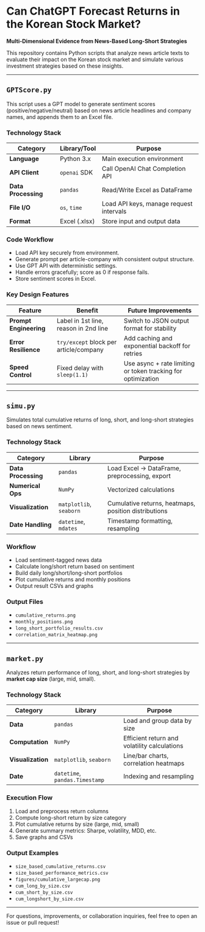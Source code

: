 # Can ChatGPT Forecast Returns in the Korean Stock Market?

**Multi-Dimensional Evidence from News-Based Long-Short Strategies**

This repository contains Python scripts that analyze news article texts to evaluate their impact on the Korean stock market and simulate various investment strategies based on these insights.

---

## `GPTScore.py`

This script uses a GPT model to generate sentiment scores (positive/negative/neutral) based on news article headlines and company names, and appends them to an Excel file.

### Technology Stack

| Category            | Library/Tool  | Purpose                                 |
| ------------------- | ------------- | --------------------------------------- |
| **Language**        | Python 3.x    | Main execution environment              |
| **API Client**      | `openai` SDK  | Call OpenAI Chat Completion API         |
| **Data Processing** | `pandas`      | Read/Write Excel as DataFrame           |
| **File I/O**        | `os`, `time`  | Load API keys, manage request intervals |
| **Format**          | Excel (.xlsx) | Store input and output data             |

### Code Workflow

- Load API key securely from environment.
- Generate prompt per article-company with consistent output structure.
- Use GPT API with deterministic settings.
- Handle errors gracefully; score as 0 if response fails.
- Store sentiment scores in Excel.

### Key Design Features

| Feature                | Benefit                                | Future Improvements                                          |
| ---------------------- | -------------------------------------- | ------------------------------------------------------------ |
| **Prompt Engineering** | Label in 1st line, reason in 2nd line  | Switch to JSON output format for stability                   |
| **Error Resilience**   | `try/except` block per article/company | Add caching and exponential backoff for retries              |
| **Speed Control**      | Fixed delay with `sleep(1.1)`          | Use async + rate limiting or token tracking for optimization |

---

## `simu.py`

Simulates total cumulative returns of long, short, and long-short strategies based on news sentiment.

### Technology Stack

| Category            | Library                 | Purpose                                              |
| ------------------- | ----------------------- | ---------------------------------------------------- |
| **Data Processing** | `pandas`                | Load Excel → DataFrame, preprocessing, export        |
| **Numerical Ops**   | `NumPy`                 | Vectorized calculations                              |
| **Visualization**   | `matplotlib`, `seaborn` | Cumulative returns, heatmaps, position distributions |
| **Date Handling**   | `datetime`, `mdates`    | Timestamp formatting, resampling                     |

### Workflow

- Load sentiment-tagged news data
- Calculate long/short return based on sentiment
- Build daily long/short/long-short portfolios
- Plot cumulative returns and monthly positions
- Output result CSVs and graphs

### Output Files

- `cumulative_returns.png`
- `monthly_positions.png`
- `long_short_portfolio_results.csv`
- `correlation_matrix_heatmap.png`

---

## `market.py`

Analyzes return performance of long, short, and long-short strategies by **market cap size** (large, mid, small).

### Technology Stack

| Category          | Library                        | Purpose                                      |
| ----------------- | ------------------------------ | -------------------------------------------- |
| **Data**          | `pandas`                       | Load and group data by size                  |
| **Computation**   | `NumPy`                        | Efficient return and volatility calculations |
| **Visualization** | `matplotlib`, `seaborn`        | Line/bar charts, correlation heatmaps        |
| **Date**          | `datetime`, `pandas.Timestamp` | Indexing and resampling                      |

### Execution Flow

1. Load and preprocess return columns
2. Compute long-short return by size category
3. Plot cumulative returns by size (large, mid, small)
4. Generate summary metrics: Sharpe, volatility, MDD, etc.
5. Save graphs and CSVs

### Output Examples

- `size_based_cumulative_returns.csv`
- `size_based_performance_metrics.csv`
- `figures/cumulative_largecap.png`
- `cum_long_by_size.csv`
- `cum_short_by_size.csv`
- `cum_longshort_by_size.csv`

---

For questions, improvements, or collaboration inquiries, feel free to open an issue or pull request!
